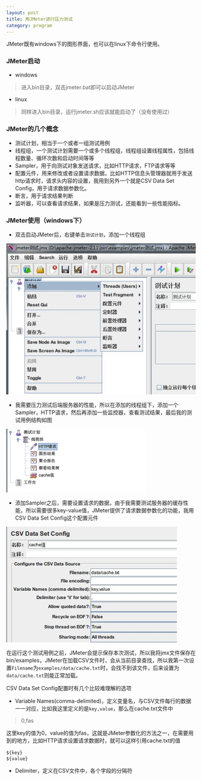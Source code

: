```yaml
---
layout: post
title: 用JMeter进行压力测试
category: program
---
```


JMeter既有windows下的图形界面，也可以在linux下命令行使用。

### JMeter启动  

 * windows  
>进入bin目录，双击jmeter.bat即可以启动JMeter  

 * linux
>同样进入bin目录，运行jmeter.sh应该就能启动了（没有使用过）

### JMeter的几个概念

 * 测试计划，相当于一个或者一组测试用例
 * 线程组，一个测试计划需要一个或多个线程组，线程组设置线程属性，包括线程数量、循环次数和启动时间等等
 * Sampler，用于向测试对象发送请求，比如HTTP请求，FTP请求等等
 * 配置元件，用来修改或者设置请求数据，比如HTTP信息头管理器就用于发送http请求时，请求头内容的设置，我用到另外一个就是CSV Data Set Config，用于请求数据参数化。
 * 断言，用于请求结果判断
 * 监听器，可以查看请求结果，如果是压力测试，还能看到一些性能指标。

### JMeter使用（windows下）

 * 双击启动JMeter后，右键单击`测试计划`，添加一个线程组  

  ![图片无法显示](../assets/images/jmeter-setup-1.jpg "添加线程组")

 * 我需要压力测试后端服务器的性能，所以在添加的线程组下，添加一个Sampler，HTTP请求，然后再添加一些监控器，查看测试结果，最后我的测试用例结构如图

  ![图片无法显示](../assets/images/jmeter-setup-2.jpg "添加配置原件和Sampler")

 * 添加Sampler之后，需要设置请求的数据，由于我需要测试服务器的缓存性能，所以需要很多key-value值，JMeter提供了请求数据参数化的功能，我用CSV Data Set Config这个配置元件

  ![图片无法显示](../assets/images/jmeter-setup-3.jpg "设置参数值")

在运行这个测试用例之前，JMeter会提示保存本次测试，所以我将jmx文件保存在bin/examples，JMeter在加载CSV文件时，会从当前目录查找，所以我第一次设置`Filename`为`examples/data/cache.txt`时，会找不到该文件，后来设置为`data/cache.txt`则能正常加载。

CSV Data Set Config配置时有几个比较难理解的选项

 * Variable Names(comma-delimited)，定义变量名，与CSV文件每行的数据一一对应，比如我这里定义的是`key,value`，那么在cache.txt文件中  

 >0,fas

 这里key的值为0，value的值为fas，这就是JMeter参数化的方法之一，在需要用到的地方，比如HTTP请求设置请求数据时，就可以这样引用cache.txt的值  

 ~~~~
 ${key}  
 ${value}
 ~~~~

 * Delimiter，定义在CSV文件中，各个字段的分隔符
